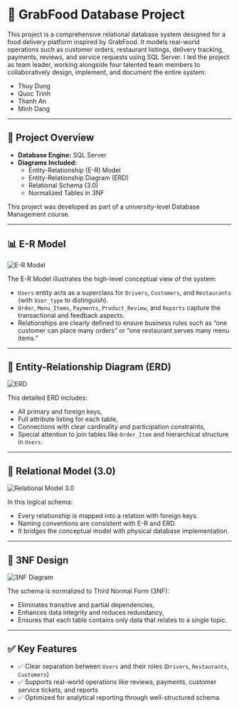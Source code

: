 # 🍔 GrabFood Database Project

This project is a comprehensive relational database system designed for a food delivery platform inspired by GrabFood. It models real-world operations such as customer orders, restaurant listings, delivery tracking, payments, reviews, and service requests using SQL Server. I led the project as team leader, working alongside four talented team members to collaboratively design, implement, and document the entire system: 
- Thuy Dung
- Quoc Trinh
- Thanh An
-  Minh Dang
---

## 📌 Project Overview

- **Database Engine:** SQL Server  
- **Diagrams Included:**
  - Entity-Relationship (E-R) Model
  - Entity-Relationship Diagram (ERD)
  - Relational Schema (3.0)
  - Normalized Tables in 3NF

This project was developed as part of a university-level Database Management course.

---

## 📊 E-R Model

![E-R Model](https://drive.google.com/uc?id=13pq7y7lYUWL2tqN5Ww9lWekWw15fxdCK)

The E-R Model illustrates the high-level conceptual view of the system:
- `Users` entity acts as a superclass for `Drivers`, `Customers`, and `Restaurants` (with `User_type` to distinguish).
- `Order`, `Menu_Items`, `Payments`, `Product_Review`, and `Reports` capture the transactional and feedback aspects.
- Relationships are clearly defined to ensure business rules such as “one customer can place many orders” or “one restaurant serves many menu items.”

---

## 🧩 Entity-Relationship Diagram (ERD)

![ERD](https://drive.google.com/uc?id=1Byo_KU9KKfHx3bo09JW2BleourUe4y48)

This detailed ERD includes:
- All primary and foreign keys,
- Full attribute listing for each table,
- Connections with clear cardinality and participation constraints,
- Special attention to join tables like `Order_Item` and hierarchical structure in `Users`.

---

## 🔗 Relational Model (3.0)

![Relational Model 3.0](https://drive.google.com/uc?id=1-LeuZxHOkqzdoOsQBsUloUn8Ve5EZnaX)

In this logical schema:
- Every relationship is mapped into a relation with foreign keys.
- Naming conventions are consistent with E-R and ERD.
- It bridges the conceptual model with physical database implementation.

---

## 📐 3NF Design

![3NF Diagram](https://drive.google.com/uc?id=1T2mcgv7V_MMs888ZxO7BzJawaAxpiU0p)

The schema is normalized to Third Normal Form (3NF):
- Eliminates transitive and partial dependencies,
- Enhances data integrity and reduces redundancy,
- Ensures that each table contains only data that relates to a single topic.

---

## ✅ Key Features

- ✅ Clear separation between `Users` and their roles (`Drivers`, `Restaurants`, `Customers`)
- ✅ Supports real-world operations like reviews, payments, customer service tickets, and reports
- ✅ Optimized for analytical reporting through well-structured schema


